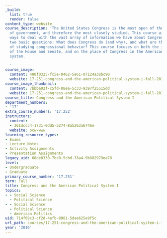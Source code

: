 ```yaml
---
_build:
  list: true
  render: false
content_type: website
course_description: 'The United States Congress is the most open of the national branches
  of government, and therefore the most closely studied. This course aims to find
  ways to deal with the vast array of information we have about Congress by asking
  two basic questions: What does Congress do (and why), and what are the various ways
  of studying congressional behavior? This course focuses on both the internal processes
  of the House and Senate, and on the place of Congress in the American political
  system.

  '
course_image:
  content: 400f0325-fc5e-0462-5e61-07124a38bc90
  website: 17-251-congress-and-the-american-political-system-i-fall-2016
course_image_thumbnail:
  content: 7bbba02f-c5fd-08ea-5c33-9397f25515dd
  website: 17-251-congress-and-the-american-political-system-i-fall-2016
course_title: Congress and the American Political System I
department_numbers:
- '17'
extra_course_numbers: '17.252'
instructors:
  content:
  - 361dccc4-1731-0dd5-5274-8a5263a6746e
  website: ocw-www
learning_resource_types:
- Exams
- Lecture Notes
- Activity Assignments
- Presentation Assignments
legacy_uid: 68de8330-7bc0-5cbd-33a4-9b882979ea78
level:
- Undergraduate
- Graduate
primary_course_number: '17.251'
term: Fall
title: Congress and the American Political System I
topics:
- - Social Science
  - Political Science
- - Social Science
  - Political Science
  - American Politics
uid: 714f69c3-cf2d-4efb-8981-5dae625e9f5c
url_path: courses/17-251-congress-and-the-american-political-system-i-fall-2016
year: '2016'
---
```

